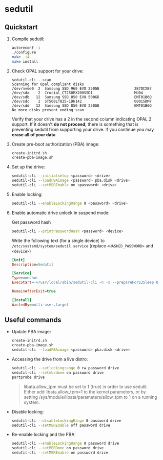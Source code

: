 # sedutil
## Quickstart
1. Compile sedutil:
	```bash
	autoreconf -i
	./configure
	make -j4
	make install
	```
2. Check OPAL support for your drive:
	```
	sedutil-cli --scan
	Scanning for Opal compliant disks
	/dev/nvme0  2  Samsung SSD 960 EVO 250GB                2B7QCXE7
	/dev/sda    2  Crucial_CT250MX200SSD1                   MU04    
	/dev/sdb   12  Samsung SSD 850 EVO 500GB                EMT01B6Q
	/dev/sdc    2  ST500LT025-1DH142                        0001SDM7
	/dev/sdd   12  Samsung SSD 850 EVO 250GB                EMT01B6Q
	No more disks present ending scan
	```
	Verify that your drive has a 2 in the second column indicating OPAL 2 support. If it doesn't  **do not proceed**, there is something that is preventing sedutil from supporting your drive. If you continue you may  **erase all of your data**  
	
3. Create pre-boot authorization (PBA) image:
	```bash
	create-initrd.sh
	create-pba-image.sh
	```
4. Set up the drive:
	```bash
	sedutil-cli --initialsetup <password> <drive>
	sedutil-cli --loadPBAimage <password> pba.disk <drive>
	sedutil-cli --setMBREnable on <password> <drive>
	```
5. Enable locking:
	```bash
	sedutil-cli --enableLockingRange 0 <password> <drive>
	```
6. Enable automatic drive unlock in suspend mode:

	Get password hash
	```bash
	sedutil-cli --printPasswordHash <password> <device>
	```

	Write the following text (for a single device) to `/etc/systemd/system/sedutil.service`
	(replace `<HASHED_PASSWORD>` and `<device>`)

	```ini
	[Unit]
	Description=Sedutil

	[Service]
	Type=oneshot
	ExecStart=-+/usr/local/sbin/sedutil-cli -n -x --prepareForS3Sleep 0 <HASHED_PASSWORD> <device>

	RemainAfterExit=true

	[Install]
	WantedBy=multi-user.target
	```

## Useful commands

* Update PBA image:
	```bash
	create-initrd.sh
	create-pba-image.sh
	sedutil-cli --loadPBAimage <password> pba.disk <drive>
	```
* Accessing the drive from a live distro:
	```bash
	sedutil-cli --setlockingrange 0 rw password drive  
	sedutil-cli --setmbrdone on password drive
	partprobe drive
	```
	> libata.allow_tpm must be set to 1 (true) in order to use sedutil. Either add libata.allow_tpm=1 to the kernel parameters, or by setting /sys/module/libata/parameters/allow_tpm to 1 on a running system.  
  
* Disable locking:
	```bash
	sedutil-cli --disableLockingRange 0 password drive
	sedutil-cli --setMBREnable off password drive
	```
* Re-enable locking and the PBA:
	```bash
	sedutil-cli --enableLockingRange 0 password drive  
	sedutil-cli --setMBRDone on password drive  
	sedutil-cli --setMBREnable on password drive
	```

